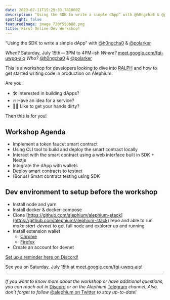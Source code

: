 ```yaml
---
date: 2023-07-11T15:29:33.781000Z
description: “Using the SDK to write a simple dApp” with @h0ngcha0 & @polarker
spotlight: false
featuredImage: image_720f550b88.png
title: First Online Dev Workshop!
---
```

“Using the SDK to write a simple dApp” with [@h0ngcha0](https://github.com/h0ngcha0) & [@polarker](https://github.com/polarker)

_When?_ Saturday, July 15th — 3PM to 4PM-ish _Where?_ [meet.google.com/fqi-uwpq-aio](http://meet.google.com/fqi-uwpq-aio) _Who?_ [@h0ngcha0](https://github.com/h0ngcha0) & [@polarker](https://github.com/polarker)

This is a workshop for developers looking to dive into [RALPH](https://docs.alephium.org/ralph/getting-started/) and how to get started writing code in production on Alephium.

Are you:

- 🛠️ Interested in building dApps?  
- 🔥 Have an idea for a service?  
- 👨‍💻 Like to get your hands dirty?

Then this is for you!

## Workshop Agenda

- Implement a token faucet smart contract
- Using CLI tool to build and deploy the smart contract locally
- Interact with the smart contract using a web interface built in SDK + Nextjs
- Integrate the dApp with wallets
- Deploy smart contracts to testnet
- (Bonus) Smart contract testing using SDK

## Dev environment to setup before the workshop

- Install node and yarn
- Install docker & docker-compose
- Clone [https://github.com/alephium/alephium-stack](https://github.com/alephium/alephium-stack) repo and able to run _make start-devnet_ to get full node and explorer up and running
- Install extension wallet  
   - [Chrome](https://chrome.google.com/webstore/detail/alephium-extension-wallet/gdokollfhmnbfckbobkdbakhilldkhcj)
   - [Firefox](https://addons.mozilla.org/en-US/firefox/addon/alephiumextensionwallet/)
- Create an account for devnet

[Set up a reminder here on Discord!](https://discord.gg/eccjKX5g?event=1128346091822264413)

See you on Saturday, July 15th at [meet.google.com/fqi-uwpq-aio](http://meet.google.com/fqi-uwpq-aio)!

---

_If you want to know more about the workshop or have additional questions, you can reach out in_ [Discord](/discord) _or on the Alephium_ [Telegram](https://t.me/alephiumgroup) _channel. Also, don’t forget to follow_ [@alephium on Twitter](https://twitter.com/alephium) _to stay up-to-date!_
